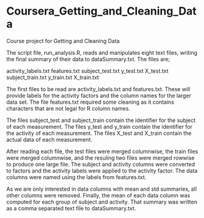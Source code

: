 Coursera_Getting_and_Cleaning_Data
==================================

Course project for Getting and Cleaning Data

The script file, run_analysis.R, reads and manipulates eight text files,
writing the final summary of their data to dataSummary.txt. The files are;

activity_labels.txt
features.txt
subject_test.txt
y_test.txt
X_test.txt
subject_train.txt
y_train.txt
X_train.txt

The first files to be read are activity_labels.txt and features.txt. These 
will provide labels for the activity factors and the column names for the
larger data set. The file features.txt required some cleaning as it contains
characters that are not legal for R column names.

The files subject_test and subject_train contain the identifier for the 
subject of each measurement. The files y_test and y_train contain the identifier
for the activity of each measurement. The files X_test and X_train contain the 
actual data of each measurement.

After reading each file, the test files were merged columnwise, the train files 
were merged columnwise, and the resuling two files were merged rowwise to produce 
one large file. The subject and activity columns were converted to factors and 
the activity labels were applied to the activity factor. The data columns were 
named using the labels from features.txt.

As we are only interested in data columns with mean and std summaries, all other
columns were removed. Finally, the mean of each data column was computed for each 
group of subject and activity. That summary was written as a comma separated text 
file to dataSummary.txt.
